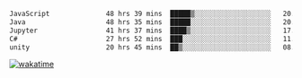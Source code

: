<!--START_SECTION:waka-->

```txt
JavaScript              48 hrs 39 mins  █████▒░░░░░░░░░░░░░░░░░░░   20.67 %
Java                    48 hrs 35 mins  █████░░░░░░░░░░░░░░░░░░░░   20.64 %
Jupyter                 41 hrs 37 mins  ████▒░░░░░░░░░░░░░░░░░░░░   17.69 %
C#                      27 hrs 52 mins  ███░░░░░░░░░░░░░░░░░░░░░░   11.84 %
unity                   20 hrs 45 mins  ██▒░░░░░░░░░░░░░░░░░░░░░░   08.82 %
```

<!--END_SECTION:waka-->
[![wakatime](https://wakatime.com/badge/user/6c2f442e-41b4-42e3-bc06-d5d8203ad1da.svg)](https://wakatime.com/@6c2f442e-41b4-42e3-bc06-d5d8203ad1da)
